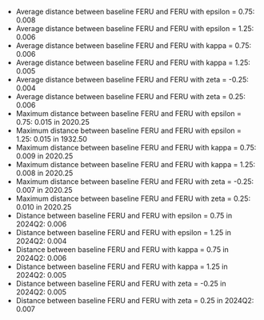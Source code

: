 
* Average distance between baseline FERU and FERU with epsilon = 0.75: 0.008 
* Average distance between baseline FERU and FERU with epsilon = 1.25: 0.006 
* Average distance between baseline FERU and FERU with kappa = 0.75: 0.006 
* Average distance between baseline FERU and FERU with kappa = 1.25: 0.005 
* Average distance between baseline FERU and FERU with zeta = -0.25: 0.004 
* Average distance between baseline FERU and FERU with zeta = 0.25: 0.006 
* Maximum distance between baseline FERU and FERU with epsilon = 0.75: 0.015 in 2020.25
* Maximum distance between baseline FERU and FERU with epsilon = 1.25: 0.015 in 1932.50
* Maximum distance between baseline FERU and FERU with kappa = 0.75: 0.009 in 2020.25
* Maximum distance between baseline FERU and FERU with kappa = 1.25: 0.008 in 2020.25
* Maximum distance between baseline FERU and FERU with zeta = -0.25: 0.007 in 2020.25
* Maximum distance between baseline FERU and FERU with zeta = 0.25: 0.010 in 2020.25
* Distance between baseline FERU and FERU with epsilon = 0.75 in 2024Q2: 0.006 
* Distance between baseline FERU and FERU with epsilon = 1.25 in 2024Q2: 0.004 
* Distance between baseline FERU and FERU with kappa = 0.75 in 2024Q2: 0.006 
* Distance between baseline FERU and FERU with kappa = 1.25 in 2024Q2: 0.005 
* Distance between baseline FERU and FERU with zeta = -0.25 in 2024Q2: 0.005 
* Distance between baseline FERU and FERU with zeta = 0.25 in 2024Q2: 0.007 

